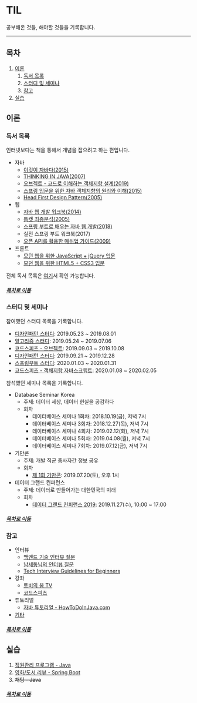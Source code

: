 TIL
=======
공부해온 것들, 해야할 것들을 기록합니다.
- - - -
## 목차
1. [이론](#이론)
	1. [독서 목록](#독서-목록)
	2. [스터디 및 세미나](#스터디-및-세미나)
	3. [참고](#참고)
2. [실습](#실습)

## 이론

### 독서 목록
인터넷보다는 책을 통해서 개념을 잡으려고 하는 편입니다.

* 자바
	* [이것이 자바다(2015)](https://github.com/nara1030/ThisIsJava/blob/master/README.md)
	* [THINKING IN JAVA(2007)](https://github.com/nara1030/thinkingInJava/blob/master/README.md)
	* [오브젝트 - 코드로 이해하는 객체지향 설계(2019)](./docs/book/object/README.md)
	* [스프링 입문을 위한 자바 객체지향의 원리와 이해(2015)](https://github.com/nara1030/spring-basic/blob/master/book/oop_for_spring_jmkim/README.md)
	* [Head First Design Pattern(2005)](https://github.com/nara1030/TIL/blob/master/docs/study/designPattern/README.md)
* 웹
	* [자바 웹 개발 워크북(2014)](https://github.com/nara1030/java-web-programming/blob/master/README.md)
	* [톰캣 최종분석(2005)](./docs/book/how_tomcat_works/README.md)
	* [스프링 부트로 배우는 자바 웹 개발(2018)](https://github.com/nara1030/spring-basic/blob/master/book/java_web_by_springboot_sjyoon/README.md)
	* 실전 스프링 부트 워크북(2017)
	* [오픈 API를 활용한 매쉬업 가이드(2009)](https://github.com/nara1030/TIL/blob/master/docs/book/mashup_guide_for_open_api/README.md)
* 프론트
	* [모던 웹을 위한 JavaScript + jQuery 입문](https://github.com/nara1030/javascript_for_modern_web/blob/master/README.md)
	* [모던 웹을 위한 HTML5 + CSS3 입문](https://www.youtube.com/watch?v=XMipmINnMwI)


전체 독서 목록은 [여기](https://github.com/nara1030/TIL/blob/master/docs/reading_list.md)서 확인 가능합니다.
		
##### [목차로 이동](#목차)
		
### 스터디 및 세미나
참여했던 스터디 목록을 기록합니다.

* [디자인패턴 스터디](https://github.com/nara1030/DesignPattern/tree/master/study): 2019.05.23 ~ 2019.08.01
* [알고리즘 스터디](https://github.com/bulkwang-study/algol): 2019.05.24 ~ 2019.07.06
* [코드스피츠 - 오브젝트](./docs/book/object/README.md): 2019.09.03 ~ 2019.10.08
* [디자인패턴 스터디](./docs/study/designPattern): 2019.09.21 ~ 2019.12.28
* [스프링부트 스터디](./docs/study/springboot): 2020.01.03 ~ 2020.01.31
* [코드스피츠 - 객체지향 자바스크립트](./docs/lecture_list/code_spitz/s86_oop_javascript): 2020.01.08 ~ 2020.02.05

참석했던 세미나 목록을 기록합니다.

* Database Seminar Korea
	* 주제: 데이터 세상, 데이터 현실을 공감하다
	* 회차
		* 데이터베이스 세미나 1회차: 2018.10.19(금), 저녁 7시
		* 데이터베이스 세미나 3회차: 2018.12.27(목), 저녁 7시
		* 데이터베이스 세미나 4회차: 2019.02.12(화), 저녁 7시
		* 데이터베이스 세미나 5회차: 2019.04.08(월), 저녁 7시
		* 데이터베이스 세미나 7회차: 2019.07.12(금), 저녁 7시
* 기만콘
	* 주제: 개발 직군 종사자간 정보 공유
	* 회차
		* [제 1회 기만콘](https://github.com/nara1030/TIL/blob/master/docs/seminar_list/developer/dev_star_league_1st.md): 2019.07.20(토), 오후 1시
* 데이터 그랜드 컨퍼런스
	* 주제: 데이터로 만들어가는 대한민국의 미래
	* 회차
		* [데이터 그랜드 컨퍼런스 2019](./docs/seminar_list/database/data_grand_conference/conference_2019.md): 2019.11.27(수), 10:00 ~ 17:00
		
##### [목차로 이동](#목차)
		
### 참고
* 인터뷰
	* [백엔드 기술 인터뷰 질문](./docs/questions_01.md)
	* [남세동님의 인터뷰 질문](./docs/questions_by_namsedong.md)
	* [Tech Interview Guidelines for Beginners](https://github.com/JaeYeopHan/Interview_Question_for_Beginner)
* 강좌
	* [토비의 봄 TV](https://github.com/nara1030/study-toby_youtube)
	* [코드스피츠](https://github.com/nara1030/portfolio/blob/master/docs/code_spitz.md)
* 튜토리얼
	* [자바 튜토리얼 - HowToDoInJava.com](https://howtodoinjava.com/)
* [기타](https://github.com/nara1030/TIL/blob/master/docs/tech_blog_and_lecture_list.md)
	
##### [목차로 이동](#목차)

## 실습
1. [직원관리 프로그램 - Java](https://github.com/nara1030/EmployeeManagementSystem)
2. [영화/도서 리뷰 - Spring Boot](https://github.com/nara1030/spring-board)
3. ~~채팅 - Java~~

##### [목차로 이동](#목차)